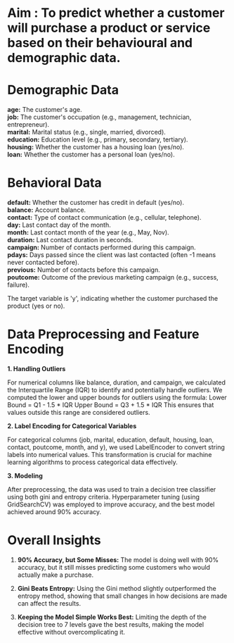 # Aim : To predict whether a customer will purchase a product or service based on their behavioural and demographic data.

# Demographic Data
**age:** The customer's age.         
**job:** The customer's occupation (e.g., management, technician, entrepreneur).                
**marital:** Marital status (e.g., single, married, divorced).                        
**education:** Education level (e.g., primary, secondary, tertiary).                             
**housing:** Whether the customer has a housing loan (yes/no).                       
**loan:** Whether the customer has a personal loan (yes/no).                      

# Behavioral Data
**default:** Whether the customer has credit in default (yes/no).                             
**balance:** Account balance.                            
**contact:** Type of contact communication (e.g., cellular, telephone).                        
**day:** Last contact day of the month.                         
**month:** Last contact month of the year (e.g., May, Nov).                                        
**duration:** Last contact duration in seconds.                           
**campaign:** Number of contacts performed during this campaign.                                    
**pdays:** Days passed since the client was last contacted (often -1 means never contacted before).                           
**previous:** Number of contacts before this campaign.                                      
**poutcome:** Outcome of the previous marketing campaign (e.g., success, failure).                                                                       

The target variable is 'y', indicating whether the customer purchased the product (yes or no).

# Data Preprocessing and Feature Encoding
**1. Handling Outliers**

For numerical columns like balance, duration, and campaign, we calculated the Interquartile Range (IQR) to identify and potentially handle outliers. We computed the lower and upper bounds for outliers using the formula:
Lower Bound = Q1 - 1.5 * IQR
Upper Bound = Q3 + 1.5 * IQR This ensures that values outside this range are considered outliers.   

**2. Label Encoding for Categorical Variables**

For categorical columns (job, marital, education, default, housing, loan, contact, poutcome, month, and y), we used LabelEncoder to convert string labels into numerical values. This transformation is crucial for machine learning algorithms to process categorical data effectively.                                               

**3. Modeling**

After preprocessing, the data was used to train a decision tree classifier using both gini and entropy criteria. Hyperparameter tuning (using GridSearchCV) was employed to improve accuracy, and the best model achieved around 90% accuracy.

# Overall Insights                        
1. **90% Accuracy, but Some Misses:** The model is doing well with 90% accuracy, but it still misses predicting some customers who would actually make a purchase.                                      

2. **Gini Beats Entropy:** Using the Gini method slightly outperformed the entropy method, showing that small changes in how decisions are made can affect the results.                                   

3. **Keeping the Model Simple Works Best:** Limiting the depth of the decision tree to 7 levels gave the best results, making the model effective without overcomplicating it.                                      
